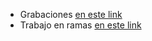 - Grabaciones [en este link](https://drive.google.com/drive/folders/1doYKrTMSXJjIhEIDMMW1Mov3LvbwqbLP?usp=sharing)
- Trabajo en ramas [en este link](https://ironhack.notion.site/Comunicaci-n-GIT-y-ramas-ecd7378de41e458b84aeec9b5fd074c7)
